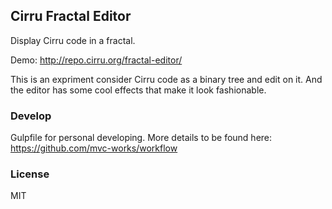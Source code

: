 
Cirru Fractal Editor
------

Display Cirru code in a fractal.

Demo: http://repo.cirru.org/fractal-editor/

This is an expriment consider Cirru code as a binary tree and edit on it.
And the editor has some cool effects that make it look fashionable.

### Develop

Gulpfile for personal developing. More details to be found here:
https://github.com/mvc-works/workflow

### License

MIT